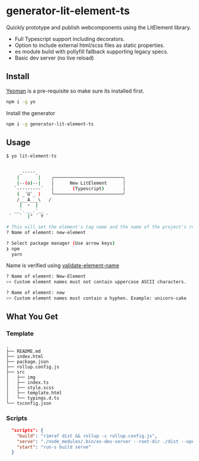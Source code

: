 # generator-lit-element-ts

Quickly prototype and publish webcomponents using the LitElement library.

+ Full Typescript support including decorators.
+ Option to include external html/scss files as static properties.
+ es module build with pollyfill fallback supporting legacy specs.
+ Basic dev server (no live reload)

## Install

[Yeoman](https://yeoman.io/) is a pre-requisite so make sure its installed first.

```bash
npm i -g yo
```

Install the generator

```bash
npm i -g generator-lit-element-ts
```

## Usage

```bash
$ yo lit-element-ts


     _-----_
    |       |    ╭──────────────────────────╮
    |--(o)--|    │      New LitElement      │
   `---------´   │       (Typescript)       │
    ( _´U`_ )    ╰──────────────────────────╯
    /___A___\   /
     |  ~  |
   __'.___.'__
 ´   `  |° ´ Y `

# This will set the element's tag name and the name of the project's root directory.
? Name of element: new-element

? Select package manager (Use arrow keys)
❯ npm
  yarn
```

Name is verified using [validate-element-name](https://www.npmjs.com/package/validate-element-name)

```bash
? Name of element: New-Element
>> Custom element names must not contain uppercase ASCII characters.

? Name of element: new
>> Custom element names must contain a hyphen. Example: unicorn-cake
```

## What You Get

### Template

```text
.
├── README.md
├── index.html
├── package.json
├── rollup.config.js
├── src
│   ├── img
│   ├── index.ts
│   ├── style.scss
│   ├── template.html
│   └── typings.d.ts
└── tsconfig.json
```

### Scripts

```json
  "scripts": {
    "build": "rimraf dist && rollup -c rollup.config.js",
    "serve": "./node_modules/.bin/es-dev-server --root-dir ./dist --open",
    "start": "run-s build serve"
  }
```
